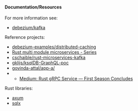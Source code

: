 #### Documentation/Resources
For more information see:
- [debezium/kafka](https://hub.docker.com/r/debezium/kafka)

Reference projects:
- [debezium-examples/distributed-caching](https://github.com/debezium/debezium-examples/blob/main/distributed-caching/README.md)
- [Rust multi module microservices - Series](https://medium.com/@omprakashsridharan/rust-multi-module-microservices-part-1-introduction-fb0121f1d541)
- [cschaible/rust-microservices-kafka](https://github.com/cschaible/rust-microservices-kafka/blob/master/README.md)
- [gklijs/ksqlDB-GraphQL-poc](https://github.com/gklijs/ksqlDB-GraphQL-poc/blob/main/README.md)
- [govinda-attal/app-a/](https://github.com/govinda-attal/app-a/blob/main/README.md)
- - [Medium: Rust gRPC Service — First Season Concludes](https://medium.com/@govinda.attal/rust-grpc-service-first-season-concludes-9b077421a303)

Rust libraries:
- [axum](https://github.com/tokio-rs/axum)
- [sqlx](https://github.com/launchbadge/sqlx/blob/main/README.md)